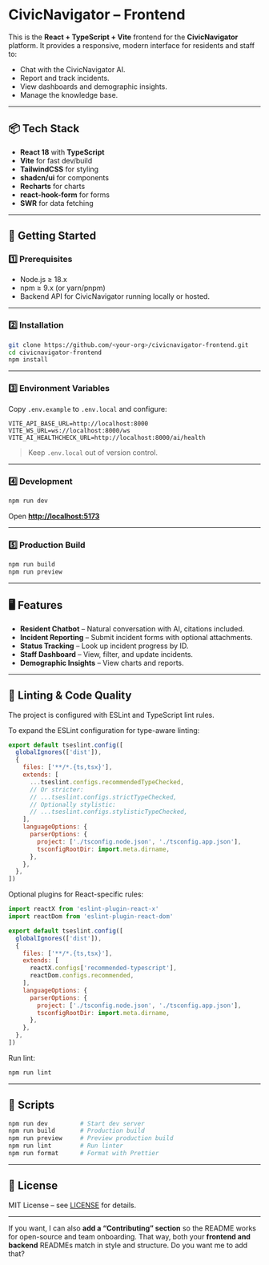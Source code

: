 

# CivicNavigator – Frontend

This is the **React + TypeScript + Vite** frontend for the **CivicNavigator** platform.
It provides a responsive, modern interface for residents and staff to:

* Chat with the CivicNavigator AI.
* Report and track incidents.
* View dashboards and demographic insights.
* Manage the knowledge base.

---

## 📦 Tech Stack

* **React 18** with **TypeScript**
* **Vite** for fast dev/build
* **TailwindCSS** for styling
* **shadcn/ui** for components
* **Recharts** for charts
* **react-hook-form** for forms
* **SWR** for data fetching

---

## 🚀 Getting Started

### 1️⃣ Prerequisites

* Node.js ≥ 18.x
* npm ≥ 9.x (or yarn/pnpm)
* Backend API for CivicNavigator running locally or hosted.

---

### 2️⃣ Installation

```bash
git clone https://github.com/<your-org>/civicnavigator-frontend.git
cd civicnavigator-frontend
npm install
```

---

### 3️⃣ Environment Variables

Copy `.env.example` to `.env.local` and configure:

```env
VITE_API_BASE_URL=http://localhost:8000
VITE_WS_URL=ws://localhost:8000/ws
VITE_AI_HEALTHCHECK_URL=http://localhost:8000/ai/health
```

> Keep `.env.local` out of version control.

---

### 4️⃣ Development

```bash
npm run dev
```

Open **[http://localhost:5173](http://localhost:5173)**

---

### 5️⃣ Production Build

```bash
npm run build
npm run preview
```

---

## 🖥 Features

* **Resident Chatbot** – Natural conversation with AI, citations included.
* **Incident Reporting** – Submit incident forms with optional attachments.
* **Status Tracking** – Look up incident progress by ID.
* **Staff Dashboard** – View, filter, and update incidents.
* **Demographic Insights** – View charts and reports.

---

## 📜 Linting & Code Quality

The project is configured with ESLint and TypeScript lint rules.

To expand the ESLint configuration for type-aware linting:

```js
export default tseslint.config([
  globalIgnores(['dist']),
  {
    files: ['**/*.{ts,tsx}'],
    extends: [
      ...tseslint.configs.recommendedTypeChecked,
      // Or stricter:
      // ...tseslint.configs.strictTypeChecked,
      // Optionally stylistic:
      // ...tseslint.configs.stylisticTypeChecked,
    ],
    languageOptions: {
      parserOptions: {
        project: ['./tsconfig.node.json', './tsconfig.app.json'],
        tsconfigRootDir: import.meta.dirname,
      },
    },
  },
])
```

Optional plugins for React-specific rules:

```js
import reactX from 'eslint-plugin-react-x'
import reactDom from 'eslint-plugin-react-dom'

export default tseslint.config([
  globalIgnores(['dist']),
  {
    files: ['**/*.{ts,tsx}'],
    extends: [
      reactX.configs['recommended-typescript'],
      reactDom.configs.recommended,
    ],
    languageOptions: {
      parserOptions: {
        project: ['./tsconfig.node.json', './tsconfig.app.json'],
        tsconfigRootDir: import.meta.dirname,
      },
    },
  },
])
```

Run lint:

```bash
npm run lint
```

---

## 📜 Scripts

```bash
npm run dev         # Start dev server
npm run build       # Production build
npm run preview     # Preview production build
npm run lint        # Run linter
npm run format      # Format with Prettier
```

---

## 📄 License

MIT License – see [LICENSE](LICENSE) for details.

---

If you want, I can also **add a “Contributing” section** so the README works for open-source and team onboarding. That way, both your **frontend and backend** READMEs match in style and structure.
Do you want me to add that?
